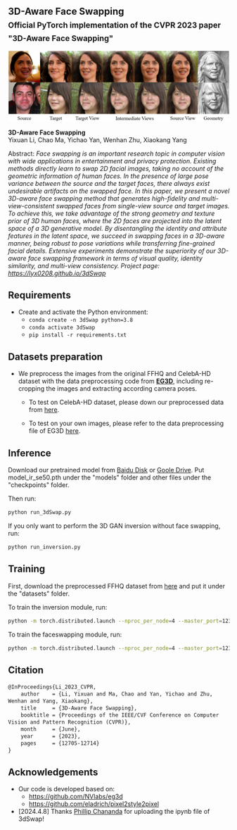 ## 3D-Aware Face Swapping<br><sub>Official PyTorch implementation of the CVPR 2023 paper "3D-Aware Face Swapping"</sub>

![Teaser image](images/teaser.png)

**3D-Aware Face Swapping**<br>
Yixuan Li, Chao Ma, Yichao Yan, Wenhan Zhu, Xiaokang Yang<br>

Abstract: *Face swapping is an important research topic in computer vision with wide applications in entertainment and privacy protection. Existing methods directly learn to swap 2D facial images, taking no account of the geometric information of human faces. In the presence of large pose variance between the source and the target faces, there always exist undesirable artifacts on the swapped face. In this paper, we present a novel 3D-aware face swapping method that generates high-fidelity and multi-view-consistent swapped faces from single-view source and target images. To achieve this, we take advantage of the strong geometry and texture prior of 3D human faces, where the 2D faces are projected into the latent space of a 3D generative model. By disentangling the identity and attribute features in the latent space, we succeed in swapping faces in a 3D-aware manner, being robust to pose variations while transferring fine-grained facial details. Extensive experiments demonstrate the superiority of our 3D-aware face swapping framework in terms of visual quality, identity similarity, and multi-view consistency. Project page: https://lyx0208.github.io/3dSwap*

## Requirements
* Create and activate the Python environment:
  - `conda create -n 3dSwap python=3.8`
  - `conda activate 3dSwap`
  - `pip install -r requirements.txt`

## Datasets preparation
* We preprocess the images from the original FFHQ and CelebA-HD dataset with the data preprocessing code from **[EG3D](https://github.com/NVlabs/eg3d)**, including re-cropping the images and extracting according camera poses.

  - To test on CelebA-HD dataset, please down our preprocessed data from [here](https://pan.baidu.com/s/1Qgru1Tyg3DkclnPny0gjhw?pwd=swap).

  - To test on your own images, please refer to the data preprocessing file of EG3D [here](https://github.com/NVlabs/eg3d/blob/main/dataset_preprocessing/ffhq/preprocess_in_the_wild.py).

## Inference
Download our pretrained model from [Baidu Disk](https://pan.baidu.com/s/1yEJ8-4SLUdDDs9SEE-1hpA?pwd=swap) or [Goole Drive](https://drive.google.com/drive/folders/1rlZRO-pjKFedmx6-3QdSxxThN_jXA6Pb?usp=drive_link). Put model_ir_se50.pth under the "models" folder and other files under the "checkpoints" folder.

Then run:

```.bash
python run_3dSwap.py
```

If you only want to perform the 3D GAN inversion without face swapping, run:

```.bash
python run_inversion.py
```
## Training

First, download the preprocessed FFHQ dataset from [here](https://pan.baidu.com/s/1Qgru1Tyg3DkclnPny0gjhw?pwd=swap) and put it under the "datasets" folder.

To train the inversion module, run:

```.bash
python -m torch.distributed.launch --nproc_per_node=4 --master_port=12345 train_inversion.py --exp_dir=inversion
```

To train the faceswapping module, run:

```.bash
python -m torch.distributed.launch --nproc_per_node=4 --master_port=12345 train_faceswap.py --exp_dir=faceswap
```

## Citation

```
@InProceedings{Li_2023_CVPR,
    author    = {Li, Yixuan and Ma, Chao and Yan, Yichao and Zhu, Wenhan and Yang, Xiaokang},
    title     = {3D-Aware Face Swapping},
    booktitle = {Proceedings of the IEEE/CVF Conference on Computer Vision and Pattern Recognition (CVPR)},
    month     = {June},
    year      = {2023},
    pages     = {12705-12714}
}
```

## Acknowledgements
* Our code is developed based on: 
    - https://github.com/NVlabs/eg3d
    - https://github.com/eladrich/pixel2style2pixel
* [2024.4.8] Thanks [Phillip Chananda](https://github.com/takuphilchan) for uploading the ipynb file of 3dSwap!
